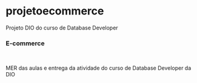 # projetoecommerce
Projeto DIO do curso de Database Developer
<h3>E-commerce</h3>
<br>
<p> MER das aulas e entrega da atividade do curso de Database Developer da DIO </p>
